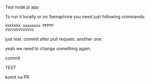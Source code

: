 Test node.js app


To run it locally or on Semaphore you need just following commands:

```console
kkkkkkk aaaaaaaa PPPPP
VVVVVVVVVVVVV
```

just test.
commit after pull request.
another one.


yeah we need to change something again.

commit

TEST

komit na PR
